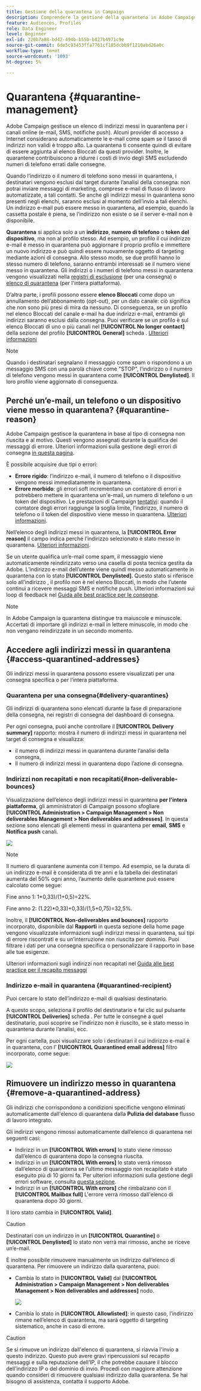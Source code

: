 ```yaml
---
title: Gestione della quarantena in Campaign
description: Comprendere la gestione della quarantena in Adobe Campaign
feature: Audiences, Profiles
role: Data Engineer
level: Beginner
exl-id: 220b7a88-bd42-494b-b55b-b827b4971c9e
source-git-commit: 6de5c93453ffa7761cf185dcbb9f1210abd26a0c
workflow-type: tm+mt
source-wordcount: '1093'
ht-degree: 5%

---
```


# Quarantena {#quarantine-management}

Adobe Campaign gestisce un elenco di indirizzi messi in quarantena per i canali online (e-mail, SMS, notifiche push). Alcuni provider di accesso a Internet considerano automaticamente le e-mail come spam se il tasso di indirizzi non validi è troppo alto. La quarantena ti consente quindi di evitare di essere aggiunta al elenco Bloccati da questi provider. Inoltre, le quarantene contribuiscono a ridurre i costi di invio degli SMS escludendo numeri di telefono errati dalle consegne.

Quando l’indirizzo o il numero di telefono sono messi in quarantena, i destinatari vengono esclusi dal target durante l’analisi della consegna: non potrai inviare messaggi di marketing, comprese e-mail di flusso di lavoro automatizzate, a tali contatti. Se anche gli indirizzi messi in quarantena sono presenti negli elenchi, saranno esclusi al momento dell’invio a tali elenchi. Un indirizzo e-mail può essere messo in quarantena, ad esempio, quando la cassetta postale è piena, se l’indirizzo non esiste o se il server e-mail non è disponibile.

<!--For more on best practices to secure and optimize your deliveries, refer to [this page](delivery-best-practices.md).-->

**Quarantena** si applica solo a un **indirizzo**, **numero di telefono** o **token del dispositivo**, ma non al profilo stesso. Ad esempio, un profilo il cui indirizzo e-mail è messo in quarantena può aggiornare il proprio profilo e immettere un nuovo indirizzo e può quindi essere nuovamente oggetto di targeting mediante azioni di consegna. Allo stesso modo, se due profili hanno lo stesso numero di telefono, saranno entrambi interessati se il numero viene messo in quarantena. Gli indirizzi o i numeri di telefono messi in quarantena vengono visualizzati nella [registri di esclusione](#delivery-quarantines) (per una consegna) o [elenco di quarantena](#non-deliverable-bounces) (per l&#39;intera piattaforma).

D’altra parte, i profili possono essere **elenco Bloccati** come dopo un annullamento dell’abbonamento (opt-out), per un dato canale: ciò significa che non sono più presi di mira da nessuno. Di conseguenza, se un profilo nel elenco Bloccati del canale e-mail ha due indirizzi e-mail, entrambi gli indirizzi saranno esclusi dalla consegna. Puoi verificare se un profilo è sul elenco Bloccati di uno o più canali nel **[!UICONTROL No longer contact]** della sezione del profilo **[!UICONTROL General]** scheda . [Ulteriori informazioni](../audiences/view-profiles.md)

>[!NOTE]
>
>Quando i destinatari segnalano il messaggio come spam o rispondono a un messaggio SMS con una parola chiave come &quot;STOP&quot;, l’indirizzo o il numero di telefono vengono messi in quarantena come **[!UICONTROL Denylisted]**. Il loro profilo viene aggiornato di conseguenza.

<!--For the email channel, email addresses are quarantined. For the mobile app channel, device tokens are quarantined. For the SMS channel, phone numbers are quarantined.?-->

## Perché un’e-mail, un telefono o un dispositivo viene messo in quarantena? {#quarantine-reason}

Adobe Campaign gestisce la quarantena in base al tipo di consegna non riuscita e al motivo. Questi vengono assegnati durante la qualifica dei messaggi di errore. Ulteriori informazioni sulla gestione degli errori di consegna [in questa pagina](delivery-failures.md).

È possibile acquisire due tipi o errori:

* **Errore rigido**: l’indirizzo e-mail, il numero di telefono o il dispositivo vengono messi immediatamente in quarantena.
* **Errore morbido**: gli errori soft incrementano un contatore di errori e potrebbero mettere in quarantena un&#39;e-mail, un numero di telefono o un token del dispositivo. Le prestazioni di Campaign [tentativi](delivery-failures.md#retries): quando il contatore degli errori raggiunge la soglia limite, l’indirizzo, il numero di telefono o il token del dispositivo viene messo in quarantena. [Ulteriori informazioni](delivery-failures.md#retries).

Nell’elenco degli indirizzi messi in quarantena, la **[!UICONTROL Error reason]** il campo indica perché l’indirizzo selezionato è stato messo in quarantena. [Ulteriori informazioni](#identifying-quarantined-addresses-for-the-entire-platform).


Se un utente qualifica un’e-mail come spam, il messaggio viene automaticamente reindirizzato verso una casella di posta tecnica gestita da Adobe. L’indirizzo e-mail dell’utente viene quindi messo automaticamente in quarantena con lo stato **[!UICONTROL Denylisted]**. Questo stato si riferisce solo all’indirizzo , il profilo non è nel elenco Bloccati, in modo che l’utente continui a ricevere messaggi SMS e notifiche push. Ulteriori informazioni sui loop di feedback nel [Guida alle best practice per le consegne](https://experienceleague.adobe.com/docs/deliverability-learn/deliverability-best-practice-guide/transition-process/infrastructure.html#feedback-loops).

>[!NOTE]
>
>In Adobe Campaign la quarantena distingue tra maiuscole e minuscole. Accertati di importare gli indirizzi e-mail in lettere minuscole, in modo che non vengano reindirizzate in un secondo momento.

## Accedere agli indirizzi messi in quarantena {#access-quarantined-addresses}

Gli indirizzi messi in quarantena possono essere visualizzati per una consegna specifica o per l’intera piattaforma.

### Quarantena per una consegna{#delivery-quarantines}

Gli indirizzi di quarantena sono elencati durante la fase di preparazione della consegna, nei registri di consegna del dashboard di consegna.

Per ogni consegna, puoi anche controllare il **[!UICONTROL Delivery summary]** rapporto: mostra il numero di indirizzi messi in quarantena nel target di consegna e visualizza:

* il numero di indirizzi messi in quarantena durante l’analisi della consegna,
* Il numero di indirizzi messi in quarantena dopo l’azione di consegna.

### Indirizzi non recapitati e non recapitati{#non-deliverable-bounces}

Visualizzazione dell’elenco degli indirizzi messi in quarantena **per l&#39;intera piattaforma**, gli amministratori di Campaign possono sfogliare  **[!UICONTROL Administration > Campaign Management > Non deliverables Management > Non deliverables and addresses]**. In questa sezione sono elencati gli elementi messi in quarantena per **email**, **SMS** e **Notifica push** canali.

![](assets/tech-quarantine.png)

>[!NOTE]
>
>Il numero di quarantene aumenta con il tempo. Ad esempio, se la durata di un indirizzo e-mail è considerata di tre anni e la tabella dei destinatari aumenta del 50% ogni anno, l’aumento delle quarantene può essere calcolato come segue:
>
>Fine anno 1: 1&#42;0,33)/(1+0,5)=22%.
>
>Fine anno 2: (1.22)&#42;0,33)+0,33)/(1,5+0,75)=32,5%.

Inoltre, il **[!UICONTROL Non-deliverables and bounces]** rapporto incorporato, disponibile dal **Rapporti** in questa sezione della home page vengono visualizzate informazioni sugli indirizzi messi in quarantena, sui tipi di errore riscontrati e su un’interruzione non riuscita per dominio. Puoi filtrare i dati per una consegna specifica o personalizzare il rapporto in base alle tue esigenze.

Ulteriori informazioni sugli indirizzi non recapitati nel [Guida alle best practice per il recapito messaggi](https://experienceleague.adobe.com/docs/deliverability-learn/deliverability-best-practice-guide/metrics-for-deliverability/bounces.html)

### Indirizzo e-mail in quarantena {#quarantined-recipient}

Puoi cercare lo stato dell’indirizzo e-mail di qualsiasi destinatario.

A questo scopo, seleziona il profilo del destinatario e fai clic sul pulsante **[!UICONTROL Deliveries]** scheda . Per tutte le consegne a quel destinatario, puoi scoprire se l’indirizzo non è riuscito, se è stato messo in quarantena durante l’analisi, ecc.

Per ogni cartella, puoi visualizzare solo i destinatari il cui indirizzo e-mail è in quarantena, con l’ **[!UICONTROL Quarantined email address]** filtro incorporato, come segue:

![](assets/quarantine-filter.png)


## Rimuovere un indirizzo messo in quarantena {#remove-a-quarantined-address}

Gli indirizzi che corrispondono a condizioni specifiche vengono eliminati automaticamente dall&#39;elenco di quarantena dalla **Pulizia del database** flusso di lavoro integrato.

Gli indirizzi vengono rimossi automaticamente dall’elenco di quarantena nei seguenti casi:

* Indirizzi in un **[!UICONTROL With errors]** lo stato viene rimosso dall’elenco di quarantena dopo la consegna riuscita.
* Indirizzi in un **[!UICONTROL With errors]** lo stato verrà rimosso dall’elenco di quarantena se l’ultimo messaggio non recapitato è stato eseguito più di 10 giorni fa. Per ulteriori informazioni sulla gestione degli errori software, consulta [questa sezione](#soft-error-management).
* Indirizzi in un **[!UICONTROL With errors]** che rimbalzano con il **[!UICONTROL Mailbox full]** L&#39;errore verrà rimosso dall&#39;elenco di quarantena dopo 30 giorni.

Il loro stato cambia in **[!UICONTROL Valid]**.

>[!CAUTION]
>
>Destinatari con un indirizzo in un **[!UICONTROL Quarantine]** o **[!UICONTROL Denylisted]** lo stato non verrà mai rimosso, anche se riceve un’e-mail.

È inoltre possibile rimuovere manualmente un indirizzo dall’elenco di quarantena. Per rimuovere un indirizzo dalla quarantena, puoi:

* Cambia lo stato in **[!UICONTROL Valid]** dal **[!UICONTROL Administration > Campaign Management > Non deliverables Management > Non deliverables and addresses]** nodo.

   ![](assets/tech-quarantine-status.png)

* Cambia lo stato in **[!UICONTROL Allowlisted]**: in questo caso, l’indirizzo rimane nell’elenco di quarantena, ma sarà oggetto di targeting sistematico, anche in caso di errore.

>[!CAUTION]
>
>Se si rimuove un indirizzo dall&#39;elenco di quarantena, si riavvia l&#39;invio a questo indirizzo. Questo può avere gravi ripercussioni sul recapito messaggi e sulla reputazione dell’IP, il che potrebbe causare il blocco dell’indirizzo IP o del dominio di invio. Procedi con maggiore attenzione quando consideri di rimuovere qualsiasi indirizzo dalla quarantena. Se hai bisogno di assistenza, contatta il supporto Adobe.
